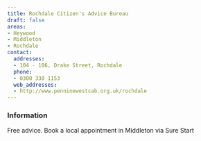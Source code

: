 ```yaml
---
title: Rochdale Citizen's Advice Bureau
draft: false
areas:
- Heywood
- Middleton
- Rochdale
contact:
  addresses:
  - 104 - 106, Drake Street, Rochdale
  phone:
  - 0300 330 1153
  web_addresses:
  - http://www.penninewestcab.org.uk/rochdale
---
```


### Information
Free advice. Book a local appointment in Middleton via Sure Start

